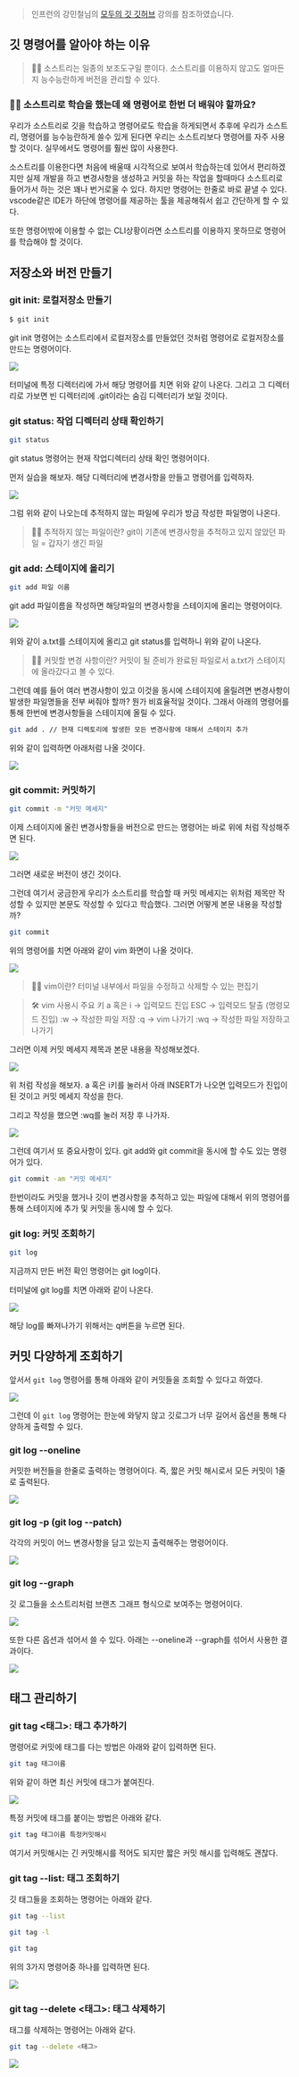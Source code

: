 > 인프런의 강민철님의 [모두의 깃 깃허브](https://www.inflearn.com/course/%EB%AA%A8%EB%91%90%EC%9D%98-%EA%B9%83-%EA%B9%83%ED%97%88%EB%B8%8C/dashboard) 강의를 참조하였습니다.

## 깃 명령어를 알아야 하는 이유

> 💁🏻 소스트리는 일종의 보조도구일 뿐이다.
> 소스트리를 이용하지 않고도 얼마든지 능수능란하게 버전을 관리할 수 있다.

### 🙋🏻 소스트리로 학습을 했는데 왜 명령어로 한번 더 배워야 할까요?

우리가 소스트리로 깃을 학습하고 명령어로도 학습을 하게되면서 추후에 우리가 소스트리, 명령어를 능수능란하게 쓸수 있게 된다면 우리는 소스트리보다 명령어를 자주 사용할 것이다. 실무에서도 명령어를 훨씬 많이 사용한다.

소스트리를 이용한다면 처음에 배울때 시각적으로 보여서 학습하는데 있어서 편리하겠지만 실제 개발을 하고 변경사항을 생성하고 커밋을 하는 작업을 할때마다 소스트리로 들어가서 하는 것은 꽤나 번거로울 수 있다. 하지만 명령어는 한줄로 바로 끝낼 수 있다. vscode같은 IDE가 하단에 명령어를 제공하는 툴을 제공해줘서 쉽고 간단하게 할 수 있다.

또한 명령어밖에 이용할 수 없는 CLI상황이라면 소스트리를 이용하지 못하므로 명령어를 학습해야 할 것이다.

## 저장소와 버전 만들기

### git init: 로컬저장소 만들기

```bash
$ git init
```

git init 명령어는 소스트리에서 로컬저장소를 만들었던 것처럼 명령어로 로컬저장소를 만드는 명령어이다.

![](https://velog.velcdn.com/images/bini/post/98437ba1-e585-41aa-8b51-af26c6ce7d3b/image.png)

터미널에 특정 디렉터리에 가서 해당 명령어를 치면 위와 같이 나온다.
그리고 그 디렉터리로 가보면 빈 디렉터리에 .git이라는 숨김 디렉터리가 보일 것이다.

### git status: 작업 디렉터리 상태 확인하기

```bash
git status
```

git status 명령어는 현재 작업디렉터리 상태 확인 명령어이다.

먼저 실습을 해보자. 해당 디렉터리에 변경사항을 만들고 명령어를 입력하자.

![](https://velog.velcdn.com/images/bini/post/d7014e47-1d86-44be-bf09-7045e07516f1/image.png)

그럼 위와 같이 나오는데 추적하지 않는 파일에 우리가 방금 작성한 파일명이 나온다.

> 🙋🏻 추적하지 않는 파일이란?
> git이 기존에 변경사항을 추적하고 있지 않았던 파일 = 갑자기 생긴 파일

### git add: 스테이지에 올리기

```bash
git add 파일 이름
```

git add 파일이름을 작성하면 해당파일의 변경사항을 스테이지에 올리는 명령어이다.

![](https://velog.velcdn.com/images/bini/post/dd92a0f4-e36e-4fe9-9c95-734d2d1a3d49/image.png)

위와 같이 a.txt를 스테이지에 올리고 git status를 입력하니 위와 같이 나온다.

> 🙋🏻 커밋할 변경 사항이란?
> 커밋이 될 준비가 완료된 파일로서 a.txt가 스테이지에 올라갔다고 볼 수 있다.

그런데 예를 들어 여러 변경사항이 있고 이것을 동시에 스테이지에 올릴려면 변경사항이 발생한 파일명들을 전부 써줘야 할까? 뭔가 비효율적일 것이다. 그래서 아래의 명령어를 통해 한번에 변경사항들을 스테이지에 올릴 수 있다.

```bash
git add . // 현재 디렉토리에 발생한 모든 변경사항에 대해서 스테이지 추가
```

위와 같이 입력하면 아래처럼 나올 것이다.

![](https://velog.velcdn.com/images/bini/post/50305f25-a7e2-4e01-9b36-a3aadd2284f0/image.png)

### git commit: 커밋하기

```bash
git commit -m "커밋 메세지"
```

이제 스테이지에 올린 변경사항들을 버전으로 만드는 명령어는 바로 위에 처럼 작성해주면 된다.

![](https://velog.velcdn.com/images/bini/post/c9df53db-459b-40e3-b8bb-4773ae40fded/image.png)

그러면 새로운 버전이 생긴 것이다.

그런데 여기서 궁금한게 우리가 소스트리를 학습할 때 커밋 메세지는 위처럼 제목만 작성할 수 있지만 본문도 작성할 수 있다고 학습했다. 그러면 어떻게 본문 내용을 작성할까?

```bash
git commit
```

위의 명령어를 치면 아래와 같이 vim 화면이 나올 것이다.

![](https://velog.velcdn.com/images/bini/post/e222fddc-90ed-42aa-ad9f-469a471e7267/image.png)

> 🙋🏻 vim이란?
> 터미널 내부에서 파일을 수정하고 삭제할 수 있는 편집기

> 🛠 vim 사용시 주요 키
> a 혹은 i -> 입력모드 진입
> ESC -> 입력모드 탈출 (명령모드 진입)
> :w -> 작성한 파일 저장
> :q -> vim 나가기
> :wq -> 작성한 파일 저장하고 나가기

그러면 이제 커밋 메세지 제목과 본문 내용을 작성해보겠다.

![](https://velog.velcdn.com/images/bini/post/9865a481-32bd-48f7-b661-8553dbed6240/image.png)

위 처럼 작성을 해보자. a 혹은 i키를 눌러서 아래 INSERT가 나오면 입력모드가 진입이 된 것이고 커밋 메세지 작성을 한다.

그리고 작성을 했으면 :wq를 눌러 저장 후 나가자.

![](https://velog.velcdn.com/images/bini/post/1c876428-68dc-4cca-ab72-515fb120315a/image.png)

그런데 여기서 또 중요사항이 있다. git add와 git commit을 동시에 할 수도 있는 명령어가 있다.

```bash
git commit -am "커밋 메세지"
```

한번이라도 커밋을 했거나 깃이 변경사항을 추적하고 있는 파일에 대해서 위의 명령어를 통해 스테이지에 추가 및 커밋을 동시에 할 수 있다.

### git log: 커밋 조회하기

```bash
git log
```

지금까지 만든 버전 확인 명령어는 git log이다.

터미널에 git log를 치면 아래와 같이 나온다.

![](https://velog.velcdn.com/images/bini/post/b3448d80-f40d-4b92-a51b-305b69180bea/image.png)

해당 log를 빠져나가기 위해서는 q버튼을 누르면 된다.

## 커밋 다양하게 조회하기

앞서서 `git log` 명령어를 통해 아래와 같이 커밋들을 조회할 수 있다고 하였다.

![](https://velog.velcdn.com/images/bini/post/32b5be3e-0453-4a82-bed2-86aa7035cd38/image.png)

그런데 이 `git log` 명령어는 한눈에 와닿지 않고 깃로그가 너무 길어서 옵션을 통해 다양하게 출력할 수 있다.

### git log --oneline

커밋한 버전들을 한줄로 출력하는 명령어이다. 즉, 짧은 커밋 해시로서 모든 커밋이 1줄로 출력된다.

![](https://velog.velcdn.com/images/bini/post/2564bea8-4700-4760-9238-38fd9816100f/image.png)

### git log -p (git log --patch)

각각의 커밋이 어느 변경사항을 담고 있는지 출력해주는 명령어이다.

![](https://velog.velcdn.com/images/bini/post/18424ec0-1de6-409e-bfd2-ede31e47d833/image.png)

### git log --graph

깃 로그들을 소스트리처럼 브랜츠 그래프 형식으로 보여주는 명령어이다.

![](https://velog.velcdn.com/images/bini/post/3b82547e-8043-4e31-9bcf-74b715d8f1ff/image.png)

또한 다른 옵션과 섞어서 쓸 수 있다. 아래는 --oneline과 --graph를 섞어서 사용한 결과이다.

![](https://velog.velcdn.com/images/bini/post/d9bbd34d-b92a-4152-a333-ee58f98325ed/image.png)

## 태그 관리하기

### git tag <태그>: 태그 추가하기

명령어로 커밋에 태그를 다는 방법은 아래와 같이 입력하면 된다.

```bash
git tag 태그이름
```

위와 같이 하면 최신 커밋에 태그가 붙여진다.

![](https://velog.velcdn.com/images/bini/post/0250b0fd-5bd1-49f9-9866-fb03af536e9b/image.png)

특정 커밋에 태그를 붙이는 방법은 아래와 같다.

```bash
git tag 태그이름 특정커밋해시
```

여기서 커밋해시는 긴 커밋해시를 적어도 되지만 짧은 커밋 해시를 입력해도 괜찮다.

### git tag --list: 태그 조회하기

깃 태그들을 조회하는 명령어는 아래와 같다.

```bash
git tag --list

git tag -l

git tag
```

위의 3가지 명령어중 하나를 입력하면 된다.

![](https://velog.velcdn.com/images/bini/post/21bdb490-ae9c-486a-a677-e1cde5d36c96/image.png)

### git tag --delete <태그>: 태그 삭제하기

태그를 삭제하는 명령어는 아래와 같다.

```bash
git tag --delete <태그>
```

![](https://velog.velcdn.com/images/bini/post/9080681d-ee45-4bda-9c2f-a08d6a9d5358/image.png)
